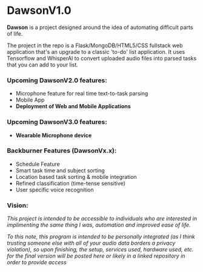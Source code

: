 # DawsonV1.0

**Dawson** is a project designed around the idea of automating difficult parts of life.

The project in the repo is a Flask/MongoDB/HTML5/CSS fullstack web application that's an upgrade to a classic 'to-do' list application. It uses Tensorflow and WhisperAI to convert uploaded audio files into parsed tasks that you can add to your list.

### Upcoming DawsonV2.0 features:
+ Microphone feature for real time text-to-task parsing
+ Mobile App
+ **Deployment of Web and Mobile Applications**

### Upcoming DawsonV3.0 features:
+ **Wearable Microphone device**

### Backburner Features (DawsonVx.x):
+ Schedule Feature
+ Smart task time and subject sorting
+ Location based task sorting & mobile integration
+ Refined classification (time-tense sensitive)
+ User specific voice recognition

### Vision:
*This project is intended to be accessible to individuals who are interested in implimenting the same thing I was, automation and improved ease of life.*

*To this note, this program is intended to be personally integrated (as I think trusting someone else with all of your audio data borders a privacy violation), so upon finishing, the setup, services used, hardware used, etc. for the final version will be posted here or likely in a linked repository in order to provide access*

